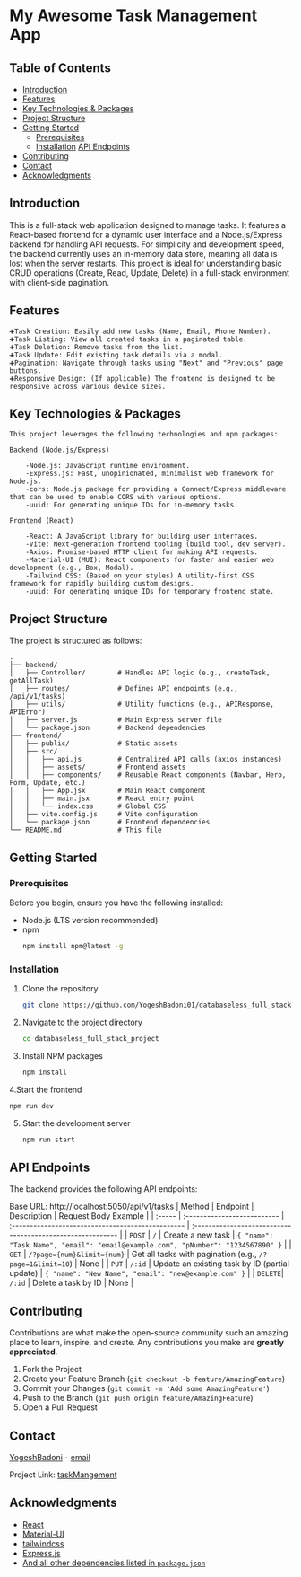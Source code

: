 # My Awesome Task Management App


## Table of Contents

- [Introduction](#introduction)
- [Features](#features)
- [Key Technologies & Packages](#key-technologies--packages)
- [Project Structure](#project-structure)
- [Getting Started](#getting-started)
  - [Prerequisites](#prerequisites)
  - [Installation](#installation)
  [API Endpoints](#6-api-endpoints)
- [Contributing](#contributing)
- [Contact](#contact)
- [Acknowledgments](#acknowledgments)

## Introduction

This is a full-stack web application designed to manage tasks. It features a React-based frontend for a dynamic user interface and a Node.js/Express backend for handling API requests. For simplicity and development speed, the backend currently uses an in-memory data store, meaning all data is lost when the server restarts. This project is ideal for understanding basic CRUD operations (Create, Read, Update, Delete) in a full-stack environment with client-side pagination.

## Features

```
➕Task Creation: Easily add new tasks (Name, Email, Phone Number).
➕Task Listing: View all created tasks in a paginated table.
➕Task Deletion: Remove tasks from the list.
➕Task Update: Edit existing task details via a modal.
➕Pagination: Navigate through tasks using "Next" and "Previous" page buttons.
➕Responsive Design: (If applicable) The frontend is designed to be responsive across various device sizes.

```
## Key Technologies & Packages

    This project leverages the following technologies and npm packages:

    Backend (Node.js/Express)

        -Node.js: JavaScript runtime environment.
        -Express.js: Fast, unopinionated, minimalist web framework for Node.js.
        -cors: Node.js package for providing a Connect/Express middleware that can be used to enable CORS with various options.
        -uuid: For generating unique IDs for in-memory tasks.
    
    Frontend (React)

        -React: A JavaScript library for building user interfaces.
        -Vite: Next-generation frontend tooling (build tool, dev server).
        -Axios: Promise-based HTTP client for making API requests.
        -Material-UI (MUI): React components for faster and easier web development (e.g., Box, Modal).
        -Tailwind CSS: (Based on your styles) A utility-first CSS framework for rapidly building custom designs.
        -uuid: For generating unique IDs for temporary frontend state.

## Project Structure

The project is structured as follows:
```
.
├── backend/
│   ├── Controller/        # Handles API logic (e.g., createTask, getAllTask)
│   ├── routes/            # Defines API endpoints (e.g., /api/v1/tasks)
│   ├── utils/             # Utility functions (e.g., APIResponse, APIError)
│   ├── server.js          # Main Express server file
│   └── package.json       # Backend dependencies
├── frontend/
│   ├── public/            # Static assets
│   ├── src/
│   │   ├── api.js         # Centralized API calls (axios instances)
│   │   ├── assets/        # Frontend assets
│   │   ├── components/    # Reusable React components (Navbar, Hero, Form, Update, etc.)
│   │   ├── App.jsx        # Main React component
│   │   ├── main.jsx       # React entry point
│   │   └── index.css      # Global CSS
│   ├── vite.config.js     # Vite configuration
│   └── package.json       # Frontend dependencies
└── README.md              # This file

```

## Getting Started


### Prerequisites

Before you begin, ensure you have the following installed:

- Node.js (LTS version recommended)
- npm
  ```sh
  npm install npm@latest -g
  ```

### Installation

1. Clone the repository
   ```sh
   git clone https://github.com/YogeshBadoni01/databaseless_full_stack_project.git
   ```
2. Navigate to the project directory
   ```sh
   cd databaseless_full_stack_project
   ```
3. Install NPM packages
   ```sh
   npm install
   ```
4.Start the frontend
   ```sh
   npm run dev
   ```
5. Start the development server 
   ```sh
   npm run start
   ```

## API Endpoints
The backend provides the following API endpoints:

Base URL: http://localhost:5050/api/v1/tasks
| Method | Endpoint                    | Description                                       | Request Body Example                                       |
| :----- | :-------------------------- | :------------------------------------------------ | :--------------------------------------------------------- |
| `POST` | `/`                         | Create a new task                                 | `{ "name": "Task Name", "email": "email@example.com", "pNumber": "1234567890" }` |
| `GET`  | `/?page={num}&limit={num}`  | Get all tasks with pagination (e.g., `/?page=1&limit=10`) | None                                                       |
| `PUT`  | `/:id`                      | Update an existing task by ID (partial update)    | `{ "name": "New Name", "email": "new@example.com" }`       |
| `DELETE`| `/:id`                      | Delete a task by ID                               | None                                                       |


## Contributing

Contributions are what make the open-source community such an amazing place to learn, inspire, and create. Any contributions you make are **greatly appreciated**.

1. Fork the Project
2. Create your Feature Branch (`git checkout -b feature/AmazingFeature`)
3. Commit your Changes (`git commit -m 'Add some AmazingFeature'`)
4. Push to the Branch (`git push origin feature/AmazingFeature`)
5. Open a Pull Request


## Contact

[YogeshBadoni](YogeshBadoni) - [email](mailto:yogibadoni706@gmail.com)

Project Link: [taskMangement](https://github.com/YogeshBadoni01/databaseless_full_stack_project.git)

## Acknowledgments

- [React](https://reactjs.org/)
- [Material-UI](https://mui.com/)
- [tailwindcss](https://https://tailwindcss.com/)
- [Express.js](https://expressjs.org/)
- [And all other dependencies listed in `package.json`](./package.json)
